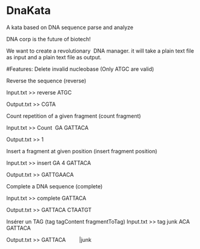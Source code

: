 # DnaKata
A kata based on DNA sequence parse and analyze

DNA corp is the future of biotech!

We want to create a revolutionary  DNA manager.
it will take a plain text file as input and a plain text file as output.

#Features:
Delete invalid nucleobase (Only ATGC are valid)

Reverse the sequence (reverse)

Input.txt >> 
reverse
ATGC

Output.txt >>
CGTA


Count repetition of a given fragment (count fragment)

Input.txt >> 
Count  GA
GATTACA

Output.txt >> 
1


Insert a fragment at given position (insert fragment position)

Input.txt >> 
insert GA 4
GATTACA

Output.txt >> 
GATTGAACA


Complete a DNA sequence (complete)

Input.txt >> 
complete
GATTACA

Output.txt >> 
GATTACA
CTAATGT

Insérer un TAG (tag tagContent fragmentToTag)
Input.txt >> 
tag junk ACA
GATTACA

Output.txt >> 
GATTACA
        |junk


